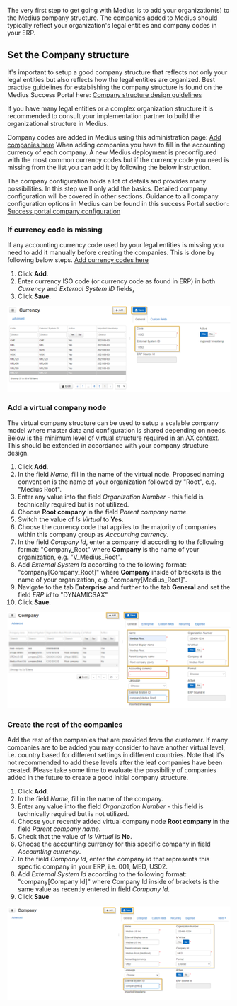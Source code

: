 The very first step to get going with Medius is to add your organization(s) to the Medius company structure. The companies added to Medius should typically reflect your organization's legal entities and company codes in your ERP.

## Set the Company structure
It's important to setup a good company structure that reflects not only your legal entities but also reflects how the legal entities are organized.
Best practise guidelines for establishing the company structure is found on the Medius Success Portal here: [Company structure design guidelines](https://success.mediusflow.com/documentation/administration_guide/administration_pages/configuration_tutorials/company_structure/)

If you have many legal entities or a complex organization structure it is recommended to consult your implementation partner to build the organizational structure in Medius.

Company codes are added in Medius using this administration page: [Add companies here](https://cloud.mediusflow.com/$TenantNameQA/#/Administration/Medius.Core.Entities.Company)
When adding companies you have to fill in the accounting currency of each company. A new Medius deployment is preconfigured with the most common currency codes but if the currency code you need is missing from the list you can add it by following the below instruction.

The company configuration holds a lot of details and provides many possibilities. In this step we'll only add the basics. Detailed company configuration will be covered in other sections.
Guidance to all company configuration options in Medius can be found in this success Portal section: [Success portal company configuration](https://success.mediusflow.com/documentation/administration_guide/administration_pages/company/)

### If currency code is missing
If any accounting currency code used by your legal entities is missing you need to add it manually before creating the companies. This is done by following below steps.
[Add currency codes here](https://cloud.mediusflow.com/$TenantNameQA/#/Administration/Medius.Core.Entities.Currency)

1. Click **Add**.
2. Enter currency ISO code (or currency code as found in ERP) in both *Currency* and *External System ID* fields,
3. Click **Save**.

![](../../images/AddCurrencyCode.png)

### Add a virtual company node
The virtual company structure can be used to setup a scalable company model where master data and configuration is shared depending on needs. Below is the minimum level of virtual structure required in an AX context. 
This should be extended in accordance with your company structure design.

1. Click **Add**.
2. In the field *Name*, fill in the name of the virtual node. Proposed naming convention is the name of your organization followed by "Root", e.g. "Medius Root".
3. Enter any value into the field *Organization Number* - this field is technically required but is not utilized.
4. Choose **Root company** in the field *Parent company name*.
5. Switch the value of *Is Virtual* to **Yes**.
6. Choose the currency code that applies to the majority of companies within this company group as *Accounting currency*.
7. In the field *Company Id*, enter a company id according to the following format: "Company_Root" where **Company** is the name of your organization, e.g. "V_Medius_Root".
8. Add *External System Id* according to the following format: "company[Company_Root]" where **Company** inside of brackets is the name of your organization, e.g. "company[Medius_Root]".
9. Navigate to the tab **Enterprise** and further to the tab **General**  and set the field *ERP Id* to "DYNAMICSAX"
10. Click **Save**.

![](../../images/AddVirtualCompany.png)

### Create the rest of the companies
Add the rest of the companies that are provided from the customer. If many companies are to be added you may consider to have another virtual level, i.e. country based for different settings in different countries. Note that it's not recommended to add these levels after the leaf companies have been created. Please take some time to evaluate the possibility of companies added in the future to create a good initial company structure.

1. Click **Add**.
2. In the field *Name*, fill in the name of the company.
3. Enter any value into the field *Organization Number* - this field is technically required but is not utilized.
4. Choose your recently added virtual company node **Root company** in the field *Parent company name*.
5. Check that the value of *Is Virtual* is **No**.
6. Choose the accounting currency for this specific company in field *Accounting currency*.
7. In the field *Company Id*, enter the company id that represents this specific company in your ERP, i.e. 001, MED, US02.
8. Add *External System Id* according to the following format: "company[Company Id]" where Company Id inside of brackets is the same value as recently entered in field *Company Id*.
9. Click **Save**

![](../../images/AddCompany.png)
